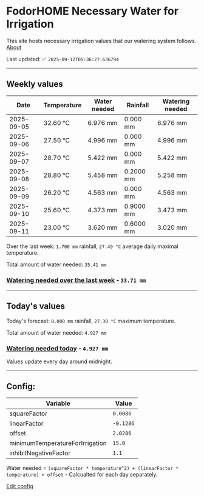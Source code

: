 # FodorHOME Necessary Water for Irrigation

This site hosts necessary irrigation values that our watering system follows. [About](https://github.com/redyau/irrigation)

Last updated: ✅ `2025-09-12T05:36:27.636794`

---

## Weekly values

| Date | Temperature | Water needed | Rainfall | Watering needed |
|-----|-----|-----|-----|-----|
| 2025-09-05 | 32.60 °C | 6.976 mm | 0.000 mm | 6.976 mm |
| 2025-09-06 | 27.50 °C | 4.996 mm | 0.000 mm | 4.996 mm |
| 2025-09-07 | 28.70 °C | 5.422 mm | 0.000 mm | 5.422 mm |
| 2025-09-08 | 28.80 °C | 5.458 mm | 0.2000 mm | 5.258 mm |
| 2025-09-09 | 26.20 °C | 4.563 mm | 0.000 mm | 4.563 mm |
| 2025-09-10 | 25.60 °C | 4.373 mm | 0.9000 mm | 3.473 mm |
| 2025-09-11 | 23.00 °C | 3.620 mm | 0.6000 mm | 3.020 mm |


Over the last week: `1.700 mm` rainfall, `27.49 °C` average daily maximal temperature.

Total amount of water needed: `35.41 mm`

### [Watering needed over the last week](lastweek.txt) - `33.71 mm`

---

## Today's values

Today's forecast: `0.000 mm` rainfall, `27.30 °C` maximum temperature.

Total amount of water needed: `4.927 mm`

### [Watering needed today](today.txt) - `4.927 mm`

Values update every day around midnight.

---

## Config:

| Variable | Value |
|-----|-----|
| squareFactor | `0.0086` |
| linearFactor | `-0.1286` |
| offset | `2.0286` |
| minimumTemperatureForIrrigation | `15.0` |
| inhibitNegativeFactor | `1.1` |

Water needed = `(squareFactor * temperature^2) + (linearFactor * temperature) + offset` - Calcualted for each day separately.

[Edit config](https://github.com/RedyAu/irrigation/edit/main/config.json)
